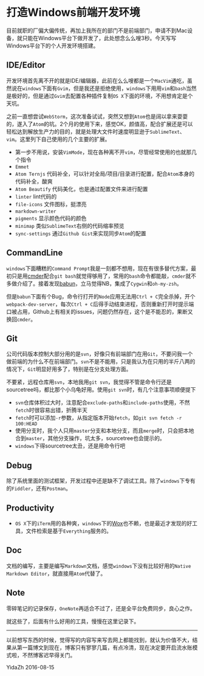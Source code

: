 打造Windows前端开发环境
====================

目前就职的厂偏大偏传统，再加上我所在的部门不是前端部门，申请不到Mac设备，就只能在Windows平台下做开发了，此处想念么么嗖3秒。今天写写Windows平台下的个人开发环境搭建。

## IDE/Editor

开发环境首先离不开的就是IDE/编辑器，此前在么么嗖都是一个`MacVim`通吃，虽然说在`windows`下面有`Gvim`，但是我还是拒绝使用，`windows`下用用`vim`和`bash`当然是极好的，但是通过`Gvim`去配置各种插件复制`OS X`下面的环境，不用想肯定是个天坑。

之前一直想尝试`WebStorm`，这次准备试试，突然又想到`Atom`也是阔以拿来耍耍的，遂入了`Atom`的坑。2个月的使用下来，感觉OK，颜值高，配合扩展还是可以轻松达到解放生产力的目的，就是处理大文件时速度明显逊于`SublimeText`、`vim`。这里列下自己使用的几个主要的扩展。

- 第一步不用说，安装`VimMode`，现在各种离不开`vim`，尽管经常使用的也就那几个指令
- `Emmet`
- `Atom Ternjs` 代码补全，可以针对全局/项目/目录进行配置，配合`Atom`本身的代码补全，酸爽
- `Atom Beautify` 代码美化，也是通过配置文件来进行配置
- `linter` lint代码的
- `file-icons` 文件图标，挺漂亮
- `markdown-writer`
- `pigments` 显示颜色代码的颜色
- `minimap` 类似`SublimeText`右侧的代码缩率预览
- `sync-settings` 通过`Github Gist`来实现同步`Atom`的配置

## CommandLine

`windows`下面糟糕的`Command Prompt`我是一刻都不想用，现在有很多替代方案，最初只是用[cmder](http://cmder.net/)配合`git bash`就觉得够用了，常用的`bash`命令都能敲，`cmder`就不多做介绍了。接着发现[babun](http://babun.github.io/)，立马觉得NB，集成了`Cygwin`和`oh-my-zsh`。

但是`babun`下面有个Bug，命令行打开的`Node`应用无法用`Ctrl + C`完全杀掉，开个`webpack-dev-server`，每次`Ctrl + C`后得手动结束进程，否则重新打开时提示端口被占用，Github上有相关的issues，问题仍然存在，这个是不能忍的，果断又换回`cmder`。

## Git

公司代码版本控制大部分用的是`svn`，好像只有前端部门在用`Git`，不要问我一个做前端的为什么不在前端部门。`svn`不是不能用，只是我认为在只用的半斤八两的情况下，`Git`明显好用多了，特别是在分支处理方面。

不要紧，远程仓库用`svn`，本地我用`git svn`，我觉得不管是命令行还是sourcetree吗，都比那个小乌龟好用。使用`git svn`时，有几个注意事项顺便提下

- `svn`仓库体积过大时，注意配合`exclude-paths`和`include-paths`使用，不然`fetch`时很容易出错，折腾半天
- `fetch`时可以添加`-r`参数，从指定版本开始`fetch`，如`git svn fetch -r 100:HEAD`
- 使用分支时，我个人只用`master`分支和本地分支，而且`merge`时，只会把本地合到`master`，其他分支操作，坑太多，sourcetree也会提示的。
- `windows`下得sourcetree太丑，还是用命令行吧

## Debug

除了系统里面的测试框架，开发过程中还是缺不了调试工具。除了`windows`下专有的`Fiddler`，还有`Postman`。

## Productivity

- `OS X`下的`iTerm`用的各种爽，`windows`下的[Wox](https://github.com/Wox-launcher/Wox)也不赖，也是最近才发现的好工具，文件检索是基于`Everything`服务的。

## Doc

文档的编写，主要是编写`Markdown`文档，感觉`windows`下没有比较好用的`Native Markdown Editor`，就直接用`Atom`代替了。

## Note

零碎笔记的记录保存，`OneNote`再适合不过了，还是全平台免费同步，良心之作。

就这些了，后面有什么好用的工具，慢慢在这里记录下。

---

以前想写东西的时候，觉得写的内容写来写去网上都能找到，就认为价值不大，结果从第一篇博文到现在，博客只有寥寥几篇，有点冷清，现在决定要开启流水账模式啦，不然博客迟早得关门。

YidaZh
2016-08-15 
